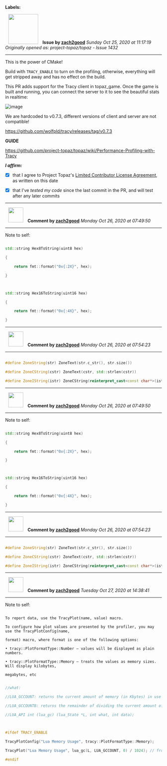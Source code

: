**Labels:**



<a href="https://github.com/zach2good"><img src="https://avatars3.githubusercontent.com/u/1389729?v=4" width="96" height="96" hspace="10"></img></a> **Issue by [zach2good](https://github.com/zach2good)**
_Sunday Oct 25, 2020 at 11:17:19_
_Originally opened as: project-topaz/topaz - Issue 1432_

----

This is the power of CMake!

Build with `TRACY_ENABLE` to turn on the profiling, otherwise, everything will get stripped away and has no effect on the build.

This PR adds support for the Tracy client in topaz_game. Once the game is built and running, you can connect the server to it to see the beautiful stats in realtime:

![image](https://user-images.githubusercontent.com/1389729/97106613-832f0100-16cb-11eb-8452-267e406bceb9.png)

We are hardcoded to v0.7.3, different versions of client and server are not compatible!

https://github.com/wolfpld/tracy/releases/tag/v0.7.3

**GUIDE**

https://github.com/project-topaz/topaz/wiki/Performance-Profiling-with-Tracy

<!-- place 'x' mark between square [] brackets to affirm: -->
**_I affirm:_**
- [x] that I agree to Project Topaz's [Limited Contributor License Agreement](http://project-topaz.com/blob/release/CONTRIBUTOR_AGREEMENT.md), as written on this date
- [x] that I've _tested my code_ since the last commit in the PR, and will test after any later commits




----
<a href="https://github.com/zach2good"><img src="https://avatars3.githubusercontent.com/u/1389729?v=4" width="48" height="48" hspace="10"></img></a> **Comment by [zach2good](https://github.com/zach2good)**
_Monday Oct 26, 2020 at 07:49:50_

----

Note to self:
```cpp
std::string Hex8ToString(uint8 hex)
{
    return fmt::format("0x{:2X}", hex);
}

std::string Hex16ToString(uint16 hex)
{
    return fmt::format("0x{:4X}", hex);
}
```


----
<a href="https://github.com/zach2good"><img src="https://avatars3.githubusercontent.com/u/1389729?v=4" width="48" height="48" hspace="10"></img></a> **Comment by [zach2good](https://github.com/zach2good)**
_Monday Oct 26, 2020 at 07:54:23_

----

```cpp
#define ZoneString(str) ZoneText(str.c_str(), str.size())
#define ZoneCString(cstr) ZoneText(cstr, std::strlen(cstr))
#define ZoneIString(istr) ZoneCString(reinterpret_cast<const char*>(istr))
```


----
<a href="https://github.com/zach2good"><img src="https://avatars3.githubusercontent.com/u/1389729?v=4" width="48" height="48" hspace="10"></img></a> **Comment by [zach2good](https://github.com/zach2good)**
_Monday Oct 26, 2020 at 07:49:50_

----

Note to self:
```cpp
std::string Hex8ToString(uint8 hex)
{
    return fmt::format("0x{:2X}", hex);
}

std::string Hex16ToString(uint16 hex)
{
    return fmt::format("0x{:4X}", hex);
}
```


----
<a href="https://github.com/zach2good"><img src="https://avatars3.githubusercontent.com/u/1389729?v=4" width="48" height="48" hspace="10"></img></a> **Comment by [zach2good](https://github.com/zach2good)**
_Monday Oct 26, 2020 at 07:54:23_

----

```cpp
#define ZoneString(str) ZoneText(str.c_str(), str.size())
#define ZoneCString(cstr) ZoneText(cstr, std::strlen(cstr))
#define ZoneIString(istr) ZoneCString(reinterpret_cast<const char*>(istr))
```


----
<a href="https://github.com/zach2good"><img src="https://avatars3.githubusercontent.com/u/1389729?v=4" width="48" height="48" hspace="10"></img></a> **Comment by [zach2good](https://github.com/zach2good)**
_Tuesday Oct 27, 2020 at 14:38:41_

----

Note to self:
```
To report data, use the TracyPlot(name, value) macro.
To configure how plot values are presented by the profiler, you may use the TracyPlotConfig(name,
format) macro, where format is one of the following options:
• tracy::PlotFormatType::Number – values will be displayed as plain numbers.
• tracy::PlotFormatType::Memory – treats the values as memory sizes. Will display kilobytes,
megabytes, etc
```

```cpp
//what:
//LUA_GCCOUNT: returns the current amount of memory (in Kbytes) in use by Lua.
//LUA_GCCOUNTB: returns the remainder of dividing the current amount of bytes of memory in use by Lua by 1024.
//LUA_API int (lua_gc) (lua_State *L, int what, int data);

#ifdef TRACY_ENABLE
TracyPlotConfig("Lua Memory Usage", tracy::PlotFormatType::Memory);
TracyPlot("Lua Memory Usage", lua_gc(L, LUA_GCCOUNT, 0) / 1024); // from kb to b
#endif
```
